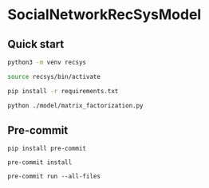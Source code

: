 # SocialNetworkRecSysModel

## Quick start

```bash
python3 -m venv recsys

source recsys/bin/activate

pip install -r requirements.txt

python ./model/matrix_factorization.py
```

## Pre-commit
```
pip install pre-commit

pre-commit install

pre-commit run --all-files
```
